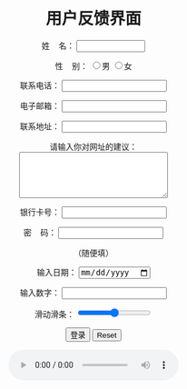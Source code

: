 <html lang="en">

<head>
	<!--<meta http-equiv="refresh" content="3;url=http://www.baidu.com">-->
	<meta charset="UTF-8">
	<meta name="viewport" content="width=device-width, initial-scale=1.0">
	<meta http-equiv="X-UA-Compatible" content="ie=edge">
	<title>表单测试</title>
	<style>
		body {
			text-align: center;
		}
	</style>
	<style type="text/css">
	body{
	background-image: url(https://timgsa.baidu.com/timg?image&quality=80&size=b9999_10000&sec=1577721265798&di=d1cf3ad1b32b6f5a79cc85d47b601dca&imgtype=0&src=http%3A%2F%2Fbpic.ooopic.com%2F16%2F57%2F16%2F16571694-aa80bc5706a31b86e1d1f42b2922b826-1.jpg);
	background-size: cover;
	background-position: center 0;
	background-repeat: no-repeat;
	}
	</style>
</head>

<body>
	<form action="https://gqd000.github.io/Fun-Test/" method="GET">
		<h1>用户反馈界面</h1>
		<p>姓&nbsp;&nbsp;&nbsp;&nbsp;名：
			<input type="text" name="user" size="12" required maxlength="20"></p>
		<p>性&nbsp;&nbsp;&nbsp;&nbsp;别：
			<input type="radio" name="sex" value="male" />男
			<input type="radio" name="sex"  value="female" />女
		</p>
		<p>联系电话：
			<input type="number" value="number"  required minlength="11">
		</p>
		<p>电子邮箱：
			<input type="text" name="email" required="required">
		</p>
		<p>联系地址：
			<input type="text" name="address">
		</p>请输入你对网址的建议：<br>
		<textarea name="advice" cols="30" rows="5"></textarea>
		<p>银行卡号：
			<input type="number" name="userurl" required="required"></p>
		<p>密&nbsp;&nbsp;&nbsp;&nbsp;码：
			<input type="password" name="password"  required minlength="8"></p>
			（随便填）
		<p>输入日期：
		<input type="date" required="required">
		</p>
		<p>输入数字：
		<input type="number" name="num" required="required">
		</p>
		<p>滑动滑条：
		<input type="range" name="滑条" required="required">
		</p>
		<input type="submit" value="登录">
		<input type="reset" name="清除">
		<br>
		<p><audio src="http://antiserver.kuwo.cn/anti.s?format=mp3|aac&rid=7069438&type=convert_url&response=res" controls autoplay></audio></p>
	</form>
</body>

</html>
